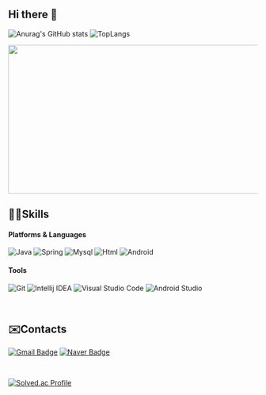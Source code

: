 ## Hi there 👋

![Anurag's GitHub stats](https://github-readme-stats.vercel.app/api?username=eungyeong12&show_icons=true&theme=tokyonight)
![TopLangs](https://github-readme-stats.vercel.app/api/top-langs/?username=eungyeong12&layout=compact&theme=tokyonight)

<a href="https://github.com/devxb/gitanimals">
<img
  src="https://render.gitanimals.org/farms/eungyeong12"
  width="700"
  height="300"
/>
</a>

## 👩‍💻Skills
#### Platforms & Languages
![Java](https://img.shields.io/badge/Java-007396.svg?&style=for-the-badge&logo=openJDK&logoColor=white)
![Spring](https://img.shields.io/badge/Spring-6DB33F.svg?&style=for-the-badge&logo=Spring&logoColor=white)
![Mysql](https://img.shields.io/badge/MySQL-4479A1?&style=for-the-badge&logo=MySQL&logoColor=white)
![Html](https://img.shields.io/badge/HTML5-E34F26?&style=for-the-badge&logo=html5&logoColor=white)
![Android](https://img.shields.io/badge/Android-3DDC84.svg?&style=for-the-badge&logo=Android&logoColor=white)

#### Tools
![Git](https://img.shields.io/badge/Git-F05032.svg?&style=for-the-badge&logo=Git&logoColor=white)
![Intellij IDEA](https://img.shields.io/badge/Intellij%20Idea-000?&style=for-the-badge&logo=intellij-idea&logoColor=white)
![Visual Studio Code](https://img.shields.io/badge/Visual%20Studio%20Code-007ACC.svg?&style=for-the-badge&logo=Visual%20Studio%20Code&logoColor=white)
![Android Studio](https://img.shields.io/badge/Android%20Studio-3DDC84.svg?&style=for-the-badge&logo=Android%20Studio&logoColor=white)

<br>

## ✉️Contacts
[![Gmail Badge](https://img.shields.io/badge/Gmail-d14836?style=flat-square&logo=Gmail&logoColor=white&link=mailto:kimsh1691@gmail.com)](mailto:joeungyeong23@gmail.com)
[![Naver Badge](https://img.shields.io/badge/Naver-03C75A?style=flat-square&logo=Naver&logoColor=white&link=mailto:rlatngus1691@naver.com)](mailto:plmqaz2567@naver.com)

<br>

[![Solved.ac Profile](http://mazassumnida.wtf/api/v2/generate_badge?boj=dmsruddmsgk)](https://solved.ac/dmsruddmsgk/)


<!--
**eungyeong12/eungyeong12** is a ✨ _special_ ✨ repository because its `README.md` (this file) appears on your GitHub profile.

Here are some ideas to get you started:

- 🔭 I’m currently working on ...
- 🌱 I’m currently learning ...
- 👯 I’m looking to collaborate on ...
- 🤔 I’m looking for help with ...
- 💬 Ask me about ...
- 📫 How to reach me: ...
- 😄 Pronouns: ...
- ⚡ Fun fact: ...
-->

